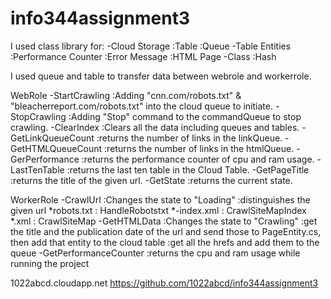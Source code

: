 # info344assignment3

I used class library for: 
    -Cloud Storage
        :Table
        :Queue
    -Table Entities
        :Performance Counter
        :Error Message
        :HTML Page
    -Class 
        :Hash

I used queue and table to transfer data between webrole and workerrole.

WebRole
    -StartCrawling
        :Adding "cnn.com/robots.txt" & "bleacherreport.com/robots.txt" into the cloud queue
        to initiate.
    -StopCrawling
        :Adding "Stop" command to the commandQueue to stop crawling.
    -ClearIndex
        :Clears all the data including queues and tables.
    -GetLinkQueueCount
        :returns the number of links in the linkQueue.
    -GetHTMLQueueCount
        :returns the number of links in the htmlQueue.
    -GerPerformance
        :returns the performance counter of cpu and ram usage.
    -LastTenTable
        :returns the last ten table in the Cloud Table.
    -GetPageTitle
        :returns the title of the given url.
    -GetState
        :returns the current state.

WorkerRole
    -CrawlUrl
        :Changes the state to "Loading"
        :distinguishes the given url
            *robots.txt : HandleRobotstxt
            *-index.xml : CrawlSiteMapIndex
            *.xml : CrawlSiteMap
    -GetHTMLData
        :Changes the state to "Crawling"
        :get the title and the publication date of the url and send those to PageEntity.cs,
        then add that entity to the cloud table
        :get all the hrefs and add them to the queue
    -GetPerformanceCounter
        :returns the cpu and ram usage while running the project
        
        
        
1022abcd.cloudapp.net
https://github.com/1022abcd/info344assignment3